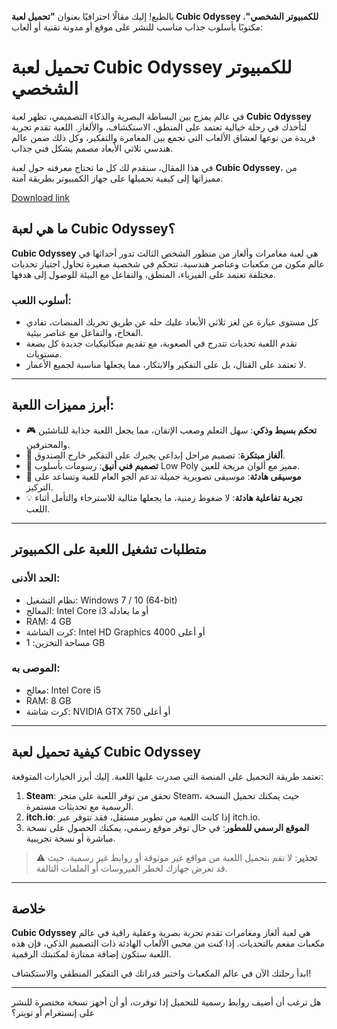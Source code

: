 بالطبع! إليك مقالًا احترافيًا بعنوان **"تحميل لعبة Cubic Odyssey للكمبيوتر الشخصي"**، مكتوبًا بأسلوب جذاب مناسب للنشر على موقع أو مدونة تقنية أو ألعاب:
# تحميل لعبة Cubic Odyssey للكمبيوتر الشخصي
في عالم يمزج بين البساطة البصرية والذكاء التصميمي، تظهر لعبة **Cubic Odyssey** لتأخذك في رحلة خيالية تعتمد على المنطق، الاستكشاف، والألغاز. اللعبة تقدم تجربة فريدة من نوعها لعشاق الألعاب التي تجمع بين المغامرة والتفكير، وكل ذلك ضمن عالم هندسي ثلاثي الأبعاد مصمم بشكل فني جذاب.

في هذا المقال، سنقدم لك كل ما تحتاج معرفته حول لعبة **Cubic Odyssey**، من مميزاتها إلى كيفية تحميلها على جهاز الكمبيوتر بطريقة آمنة.

[Download link]( https://igetintopc.info/download-latest-software-setup/)

## ما هي لعبة Cubic Odyssey؟

**Cubic Odyssey** هي لعبة مغامرات وألغاز من منظور الشخص الثالث تدور أحداثها في عالم مكون من مكعبات وعناصر هندسية. تتحكم في شخصية صغيرة تحاول اجتياز تحديات مختلفة تعتمد على الفيزياء، المنطق، والتفاعل مع البيئة للوصول إلى هدفها.

### أسلوب اللعب:

* كل مستوى عبارة عن لغز ثلاثي الأبعاد عليك حله عن طريق تحريك المنصات، تفادي الفخاخ، والتفاعل مع عناصر بيئية.
* تقدم اللعبة تحديات تتدرج في الصعوبة، مع تقديم ميكانيكيات جديدة كل بضعة مستويات.
* لا تعتمد على القتال، بل على التفكير والابتكار، مما يجعلها مناسبة لجميع الأعمار.

---

## أبرز مميزات اللعبة:

* 🎮 **تحكم بسيط وذكي**: سهل التعلم وصعب الإتقان، مما يجعل اللعبة جذابة للناشئين والمحترفين.
* 🧩 **ألغاز مبتكرة**: تصميم مراحل إبداعي يجبرك على التفكير خارج الصندوق.
* 🎨 **تصميم فني أنيق**: رسومات بأسلوب Low Poly مميز مع ألوان مريحة للعين.
* 🎼 **موسيقى هادئة**: موسيقى تصويرية جميلة تدعم الجو العام للعبة وتساعد على التركيز.
* 💡 **تجربة تفاعلية هادئة**: لا ضغوط زمنية، ما يجعلها مثالية للاسترخاء والتأمل أثناء اللعب.

---

## متطلبات تشغيل اللعبة على الكمبيوتر

### الحد الأدنى:

* نظام التشغيل: Windows 7 / 10 (64-bit)
* المعالج: Intel Core i3 أو ما يعادله
* RAM: 4 GB
* كرت الشاشة: Intel HD Graphics 4000 أو أعلى
* مساحة التخزين: 1 GB

### الموصى به:

* معالج: Intel Core i5
* RAM: 8 GB
* كرت شاشة: NVIDIA GTX 750 أو أعلى

---

## كيفية تحميل لعبة Cubic Odyssey

تعتمد طريقة التحميل على المنصة التي صدرت عليها اللعبة. إليك أبرز الخيارات المتوقعة:

1. **Steam**: تحقق من توفر اللعبة على متجر Steam، حيث يمكنك تحميل النسخة الرسمية مع تحديثات مستمرة.
2. **itch.io**: إذا كانت اللعبة من تطوير مستقل، فقد تتوفر عبر itch.io.
3. **الموقع الرسمي للمطور**: في حال توفر موقع رسمي، يمكنك الحصول على نسخة مباشرة أو نسخة تجريبية.

> ⚠️ **تحذير**: لا تقم بتحميل اللعبة من مواقع غير موثوقة أو روابط غير رسمية، حيث قد تعرض جهازك لخطر الفيروسات أو الملفات التالفة.

---

## خلاصة

**Cubic Odyssey** هي لعبة ألغاز ومغامرات تقدم تجربة بصرية وعقلية راقية في عالم مكعبات مفعم بالتحديات. إذا كنت من محبي الألعاب الهادئة ذات التصميم الذكي، فإن هذه اللعبة ستكون إضافة ممتازة لمكتبتك الرقمية.

ابدأ رحلتك الآن في عالم المكعبات واختبر قدراتك في التفكير المنطقي والاستكشاف!

---

هل ترغب أن أضيف روابط رسمية للتحميل إذا توفرت، أو أن أجهز نسخة مختصرة للنشر على إنستغرام أو تويتر؟
